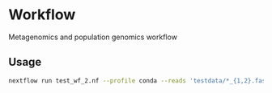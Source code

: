 # Workflow
Metagenomics and population genomics workflow

## Usage
```bash
nextflow run test_wf_2.nf --profile conda --reads 'testdata/*_{1,2}.fastq.gz' --outdir 'testo_before_die' -c nextflow.config
```

